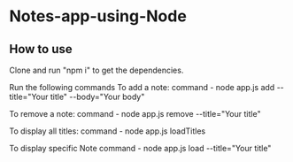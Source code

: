 # Notes-app-using-Node
How to use
-----------
Clone and run "npm i" to get the dependencies.

Run the following commands
To add a note: 
 command - node app.js add --title="Your title" --body="Your body"
 
To remove a note:
 command - node app.js remove --title="Your title"  
 
To display all titles:
 command - node app.js loadTitles
 
To display specific Note
 command - node app.js load --title="Your title"
